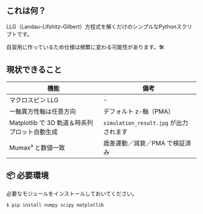 ## これは何？
LLG（Landau–Lifshitz–Gilbert）方程式を解くだけのシンプルなPythonスクリプトです。

自習用に作っているため仕様は頻繁に変わる可能性があります。🛠️

## 現状できること

| 機能                | 備考 |
|---------------------|------|
| マクロスピン LLG    | - |
| 一軸異方性軸は任意方向  | デフォルト z-軸（PMA）|
| Matplotlib で 3D 軌道＆時系列プロット自動生成 | `simulation_result.jpg` が出力されます |
| Mumax³ と数値一致   | 歳差運動／減衰／PMA で検証済み 

## 📦 必要環境

必要なモジュールをインストールしておいてください。

```bash
$ pip install numpy scipy matplotlib
```

